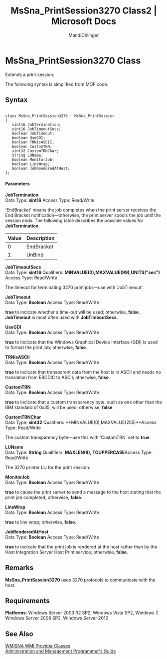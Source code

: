 ﻿---
title: "MsSna_PrintSession3270 Class2 | Microsoft Docs"
ms.custom: ""
ms.date: "11/30/2017"
ms.prod: "host-integration-server"
ms.reviewer: ""
ms.suite: ""
ms.tgt_pltfrm: ""
ms.topic: "article"
ms.assetid: 16da1be6-9957-461c-a8d5-146ca218673d
caps.latest.revision: 4
author: "MandiOhlinger"
ms.author: "mandia"
manager: "anneta"
---
# MsSna_PrintSession3270 Class
Extends a print session.  
  
 The following syntax is simplified from MOF code.  
  
## Syntax  
  
```  
  
class MsSna_PrintSession3270 : MsSna_PrintSession  
{  
   sint16 JobTermination;  
   sint16 JobTimeoutSecs;  
   boolean JobTimeout;  
   boolean UseGDI;  
   boolean TRNisASCII;  
   boolean CustomTRN;  
   sint32 CustomTRNChar;  
   String LUName;  
   boolean MonitorJob;  
   boolean LineWrap;  
   boolean JobRenderedAtHost;  
};  
```  
  
#### Parameters  
 **JobTermination**  
 Data Type: **sint16** Access Type: Read/Write  
  
 'EndBracket' means the job completes when the print server receives the End Bracket notification—otherwise, the print server spools the job until the session ends. The following table describes the possible values for **JobTermination**.  
  
|Value|Description|  
|-----------|-----------------|  
|0|EndBracket|  
|1|UnBind|  
  
 **JobTimeoutSecs**  
 Data Type: **sint16** Qualifiers: **MINVALUE(0),MAXVALUE(99),UNITS("sec")** Access Type: Read/Write  
  
 The timeout for terminating 3270 print jobs—use with 'JobTimeout'.  
  
 **JobTimeout**  
 Data Type: **Boolean** Access Type: Read/Write  
  
 **true** to indicate whether a time-out will be used; otherwise, **false**. **JobTimeout** is most often used with **JobTimeoutSecs**.  
  
 **UseGDI**  
 Data Type: **Boolean** Access Type: Read/Write  
  
 **true** to indicate that the Windows Graphical Device Interface (GDI) is used to format the print job; otherwise, **false**.  
  
 **TRNisASCII**  
 Data Type: **Boolean** Access Type: Read/Write  
  
 **true** to indicate that transparent data from the host is in ASCII and needs no translation from EBCDIC to ASCII; otherwise, **false**.  
  
 **CustomTRN**  
 Data Type: **Boolean** Access Type: Read/Write  
  
 **true** to indicate that a custom transparency byte, such as one other than the IBM standard of 0x35, will be used; otherwise, **false**.  
  
 **CustomTRNChar**  
 Data Type: **sint32** Qualifiers: **MINVALUE(0),MAXVALUE(255)**Access Type: Read/Write  
  
 The custom transparency byte—use this with 'CustomTRN' set to **true**.  
  
 **LUName**  
 Data Type: **String** Qualifiers: **MAXLEN(8), TOUPPERCASE**Access Type: Read/Write  
  
 The 3270 printer LU for the print session.  
  
 **MonitorJob**  
 Data Type: **Boolean** Access Type: Read/Write  
  
 **true** to cause the print server to send a message to the host stating that the print job completed; otherwise, **false**.  
  
 **LineWrap**  
 Data Type: **Boolean** Access Type: Read/Write  
  
 **true** to line wrap; otherwise, **false**.  
  
 **JobRenderedAtHost**  
 Data Type: **Boolean** Access Type: Read/Write  
  
 **true** to indicate that the print job is rendered at the host rather than by the Host Integration Server Host Print service; otherwise, **false**.  
  
## Remarks  
 **MsSna_PrintSession3270** uses 3270 protocols to communicate with the host.  
  
## Requirements  
 **Platforms**: Windows Server 2003 R2 SP2, Windows Vista SP2, Windows 7, Windows Server 2008 SP2, Windows Server 2012  
  
## See Also  
 [WMISNA WMI Provider Classes](../core/wmisna-wmi-provider-classes2.md)   
 [Administration and Management Programmer's Guide](../core/administration-and-management-programmer-s-guide1.md)